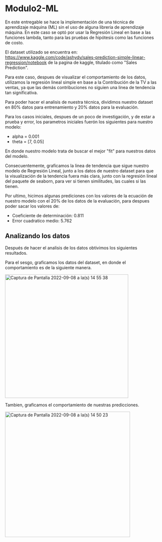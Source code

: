 # Modulo2-ML

En este entregable se hace la implementación de una técnica de aprendizaje máquina (ML) sin el uso de alguna libreria de aprendizaje máquina. En este caso se optó por usar la Regresión Lineal en base a las funciones lambda, tanto para las pruebas de hipótesis como las funciones de costo. 

El dataset utilizado se encuentra en: https://www.kaggle.com/code/ashydv/sales-prediction-simple-linear-regression/notebook
de la pagina de kaggle, titulado como "Sales Prediction".

Para este caso, despues de visualizar el comportamiento de los datos, utilizamos la regresión lineal simple en base a la Contribución de la TV a las ventas, ya que las demás contribuciones no siguien una linea de tendencia tan significativa. 

Para poder hacer el analisis de nuestra técnica, dividimos nuestro dataset en 80% datos para entrenamiento y 20% datos para la evaluación.

Para los casos iniciales, despues de un poco de investigación, y de estar a prueba y error, los parametros iniciales fuerón los siguientes para nuestro modelo:

* alpha = 0.001
* theta = [7, 0.05]

En donde nuestro modelo trata de buscar el mejor "fit" para nuestros datos del modelo. 

Consecuentemente, graficamos la linea de tendencia que sigue nuestro modelo de Regresión Lineal, junto a los datos de nuestro dataset para que la visualización de la tendencia fuera más clara, junto con la regresión lineal del paquete de seaborn, para ver si tienen similitudes, las cuales si las tienen. 

Por ultimo, hicimos algunas prediciones con los valores de la ecuación de nuestro modelo con el 20% de los datos de la evaluación, para despues poder sacar los valores de:

* Coeficiente de determinación: 0.811
* Error cuadratico medio: 5.762

## Analizando los datos 

Después de hacer el analisis de los datos obtivimos los siguientes resultados.

Para el sesgo, graficamos los datos del dataset, en donde el comportamiento es de la siguiente manera.

<img width="406" alt="Captura de Pantalla 2022-09-08 a la(s) 14 55 38" src="https://user-images.githubusercontent.com/111082680/189213954-bb919afc-b702-4a0b-a9eb-c39407fbde48.png">

Tambien, graficamos el comportamiento de nuestras predicciones.

<img width="412" alt="Captura de Pantalla 2022-09-08 a la(s) 14 50 23" src="https://user-images.githubusercontent.com/111082680/189214113-19713b52-6ace-4343-8409-e57f38e4fe84.png">




















